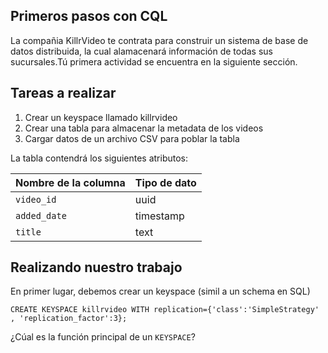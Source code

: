 ## Primeros pasos con CQL

La compañia KillrVideo te contrata para construir un sistema de base de datos distribuida, la cual 
alamacenará información de todas sus sucursales.Tú primera actividad se encuentra en la siguiente sección.

## Tareas a realizar
1. Crear un keyspace llamado killrvideo
2. Crear una tabla para almacenar la metadata de los videos
3. Cargar datos de un archivo CSV para poblar la tabla  

La tabla contendrá los siguientes atributos:

|Nombre de la columna   |  Tipo de dato  |  
|---|---|
| `video_id`  | uuid  |   
| `added_date` | timestamp  |  
| `title` | text  | 

## Realizando nuestro trabajo

En primer lugar, debemos crear un keyspace (simil a un schema en SQL)

```cql
CREATE KEYSPACE killrvideo WITH replication={'class':'SimpleStrategy' , 'replication_factor':3};
```

¿Cúal es la función principal de un `KEYSPACE`?
 
 

